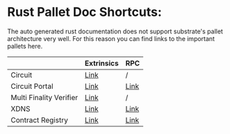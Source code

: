 # Rust Pallet Doc Shortcuts:
The auto generated rust documentation does not support substrate's pallet architecture very well. For this reason you can find links to the important pallets here.

|                          | Extrinsics                                                                                 | RPC                                                                                                                |
|------------------------- |------------------------------------------------------------------------------------------- |------------------------------------------------------------------------------------------------------------------- |
| Circuit                  | [Link](https://dev.docs.t3rn.io/pallet_circuit/pallet/struct.Pallet.html)                  | /                                                                                                                  |
| Circuit Portal           | [Link](https://dev.docs.t3rn.io/pallet_circuit_portal/pallet/struct.Pallet.html)           | [Link](https://dev.docs.t3rn.io/pallet_circuit_portal_rpc_runtime_api/trait.CircuitPortalRuntimeApi.html)          |
| Multi Finality Verifier  | [Link](https://dev.docs.t3rn.io/pallet_multi_finality_verifier/pallet/struct.Pallet.html)  | /                                                                                                                  |
| XDNS                     | [Link](https://dev.docs.t3rn.io/pallet_xdns/pallet/struct.Pallet.html)                     | [Link](https://dev.docs.t3rn.io/pallet_xdns_rpc/trait.XdnsRuntimeApi.html)                                         |
| Contract Registry        | [Link](https://dev.docs.t3rn.io/pallet_contracts_registry/pallet/struct.Pallet.html)       | [Link](https://dev.docs.t3rn.io/pallet_contracts_registry_rpc_runtime_api/trait.ContractsRegistryRuntimeApi.html)  |

